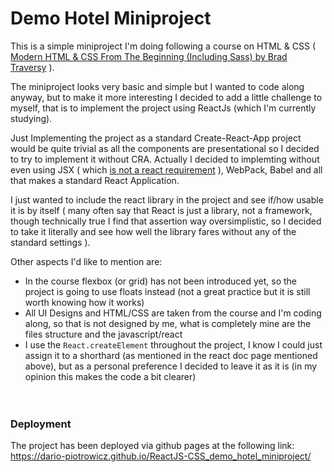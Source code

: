 # Demo Hotel Miniproject

This is a simple miniproject I'm doing following a course on HTML & CSS ( [Modern HTML & CSS From The Beginning (Including Sass) by Brad Traversy](https://www.udemy.com/course/modern-html-css-from-the-beginning/) ).

The miniproject looks very basic and simple but I wanted to code along anyway, but to make it more interesting I decided to add a little challenge to myself, that is to implement the project using ReactJs (which I'm currently studying).

Just Implementing the project as a standard Create-React-App project would be quite trivial as all the components are presentational so I decided to try to implement it without CRA.
Actually I decided to implemting without even using JSX ( which [is not a react requirement](https://reactjs.org/docs/react-without-jsx.html) ), WebPack, Babel and all that makes a standard React Application.

I just wanted to include the react library in the project and see if/how usable it is by itself ( many often say that React is just a library, not a framework, though technically true I find that assertion way oversimplistic, so I decided to take it literally and see how well the library fares without any of the standard settings ).

Other aspects I'd like to mention are:
 - In the course flexbox (or grid) has not been introduced yet, so the project is going to use floats instead (not a great practice but it is still worth knowing how it works)
 - All UI Designs and HTML/CSS are taken from the course and I'm coding along, so that is not designed by me, what is completely mine are the files structure and the javascript/react
- I use the `React.createElement` throughout the project, I know I could just assign it to a shorthard (as mentioned in the react doc page mentioned above), but as a personal preference I decided to leave it as it is (in my opinion this makes the code a bit clearer)
\
\
\
&NewLine;

 ### Deployment
 The project has been deployed via github pages at the following link:\
 https://dario-piotrowicz.github.io/ReactJS-CSS_demo_hotel_miniproject/
